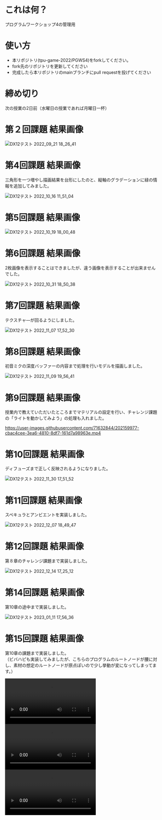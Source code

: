 # これは何？
プログラムワークショップ4の管理用

# 使い方

- 本リポジトリ(tpu-game-2022/PGWS4)をforkしてください。
- fork先のリポジトリを更新してください
- 完成したら本リポジトリのmainブランチにpull requestを投げてください


# 締め切り
次の授業の2日前（水曜日の授業であれば月曜日一杯）

# 第２回課題 結果画像

![DX12テスト 2022_09_21 18_26_41](https://user-images.githubusercontent.com/71632844/191471427-69ccb5ba-d115-4089-bd26-e2fc06bde026.png)

# 第4回課題 結果画像
三角形を一つ増やし描画結果を台形にしたのと、縦軸のグラデーションに緑の情報を追加してみました。

![DX12テスト 2022_10_16 11_51_04](https://user-images.githubusercontent.com/71632844/196015795-1fce757a-432a-464e-943e-7757843a4218.png)

# 第5回課題 結果画像

![DX12テスト 2022_10_19 18_00_48](https://user-images.githubusercontent.com/71632844/196652522-4db639d0-976b-49ee-8c60-3a4e29c9390f.png)

# 第6回課題 結果画像
2枚画像を表示することはできましたが、違う画像を表示することが出来ませんでした。

![DX12テスト 2022_10_31 18_50_38](https://user-images.githubusercontent.com/71632844/198985493-ef0487f3-241c-49d2-8f77-db4ddbd86c74.png)

# 第7回課題 結果画像
テクスチャ―が回るようにしました。

![DX12テスト 2022_11_07 17_52_30](https://user-images.githubusercontent.com/71632844/200271796-2391cb2e-ae68-4698-893f-6fe32de45f5a.png)

# 第8回課題 結果画像
初音ミクの深度バッファーの内容まで処理を行いモデルを描画しました。

![DX12テスト 2022_11_09 19_56_41](https://user-images.githubusercontent.com/71632844/200812727-59a2b808-3b2a-41d7-8999-ea6bec13f2d7.png)

# 第9回課題 結果画像
授業内で教えていただいたところまでマテリアルの設定を行い、チャレンジ課題の「ライトを動かしてみよう」の処理も入れました。

https://user-images.githubusercontent.com/71632844/202159977-cbac4cee-3ea6-4810-8df7-161d7a98963e.mp4

# 第10回課題 結果画像
ディフューズまで正しく反映されるようになりました。

![DX12テスト 2022_11_30 17_51_52](https://user-images.githubusercontent.com/71632844/204753668-9a37c8d6-ee78-4c63-b2f4-df2af8008534.png)

# 第11回課題 結果画像
スペキュラとアンビエントを実装しました。

![DX12テスト 2022_12_07 18_49_47](https://user-images.githubusercontent.com/71632844/206148697-c88b8ccc-a770-4ac5-b62f-7186a3dcf770.png)

# 第12回課題 結果画像
第８章のチャレンジ課題まで実装しました。

![DX12テスト 2022_12_14 17_25_12](https://user-images.githubusercontent.com/71632844/208670181-52e8a969-73a5-438b-86b8-cb0b928d5306.png)

# 第14回課題 結果画像
第10章の途中まで実装しました。

![DX12テスト 2023_01_11 17_56_36](https://user-images.githubusercontent.com/71632844/213905537-50b84f64-90a1-4d39-b7bf-29b02d7ba876.png)

# 第15回課題 結果画像
第10章の課題まで実装しました。  
（ビバハピも実装してみましたが、こちらのプログラムのルートノードが腰に対し、素材の想定のルートノードが原点ぽいので少し挙動が変になってしまってます。）

![swing.vmd](https://user-images.githubusercontent.com/71632844/213905553-2249213d-690f-4d43-9bd0-68e1d7e05d64.mp4)  
![motion.vmd](https://user-images.githubusercontent.com/71632844/213905561-e3944ebf-ac28-4edd-ad0e-c8c07b557383.mp4)  
![ビバハピ.vmd](https://user-images.githubusercontent.com/71632844/213905712-6ab3bac6-34d4-4f55-b552-0c8ca40bf58f.mp4)  


